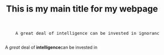 <!doctype html>
<html lang ="en"
<head>
 <title>This is the title of the tab</title
  <meta charset="utf-8">
 <meda name ="description" content="This structure is from my brainstorm session">
  <meda name="keywords" contect="keywords1, keywords2, keywords3, keyword4">
 </head> 
<body>
 <header>
  <h1>This is my main title for my webpage</h1>
 </header>
 <main>
   <section id="section1">
   <article></article>
   </section>
   <section id="section2>
   </Section>           
    <section id="section3">           
    </section>       
    
  </main>
  <aside>
 <artcle class="artcles">
  <pre>
    A great deal of intelligence can be invested in ignorance than the need for illusion is deep.
    </pre> 
  </article>
  
  </article class="article">
      <p>
 A <em>great</em> deal of <strong>intelligence</strong>can be invested in <wbr>
 
  
  
  
  
  
